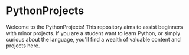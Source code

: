 # PythonProjects
Welcome to the PythonProjects! This repository aims to assist beginners with minor projects. If you are a student want to learn Python, or simply curious about the language, you'll find a wealth of valuable content and projects here.
